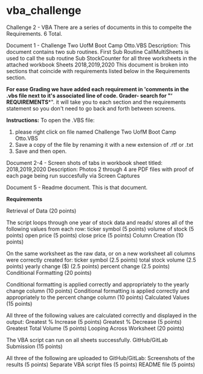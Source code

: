 # vba_challenge
Challenge 2 - VBA
There are a series of documents in this to compelte the Requirements. 6 Total. 

Document 1 - Challenge Two UofM Boot Camp Otto.VBS 
Description: This document contains two sub routines.
  First Sub Routine CallMultiSheets is used to call the sub routine Sub StockCounter for all three worksheets in the attached workbook
  Sheets 2018,2019,2020
  This document is broken into sections that coincide with requirements listed below in the Requirements section.  
  
  **For ease Grading we have added each requirement in 'comments in the .vbs file next to it's associated line of code. 
  Grader- search for "‘ ****REQUIREMENTS*******". it will take you to each section and the requirements statement so you don't need to go back and forth         between screens. 
 
  **Instructions:** To open the .VBS file:
  1. please right click on file named Challenge Two UofM Boot Camp Otto.VBS 
  2. Save a copy of the file by renaming it with a new extension of .rtf or .txt 
  3. Save and then open. 
  
  
Document 2-4 - Screen shots of tabs in workbook sheet titled:  2018,2019,2020
Description: Photos 2 through 4 are PDF files with proof of each page being run succesfully via Screen Captures 

Document 5 - Readme document. This is that document.  

**Requirements**

Retrieval of Data (20 points)

The script loops through one year of stock data and reads/ stores all of the following values from each row:
ticker symbol (5 points)
volume of stock (5 points)
open price (5 points)
close price (5 points)
Column Creation (10 points)

On the same worksheet as the raw data, or on a new worksheet all columns were correctly created for:
ticker symbol (2.5 points)
total stock volume (2.5 points)
yearly change ($) (2.5 points)
percent change (2.5 points)
Conditional Formatting (20 points)

Conditional formatting is applied correctly and appropriately to the yearly change column (10 points)
Conditional formatting is applied correctly and appropriately to the percent change column (10 points)
Calculated Values (15 points)

All three of the following values are calculated correctly and displayed in the output:
Greatest % Increase (5 points)
Greatest % Decrease (5 points)
Greatest Total Volume (5 points)
Looping Across Worksheet (20 points)

The VBA script can run on all sheets successfully.
GitHub/GitLab Submission (15 points)

All three of the following are uploaded to GitHub/GitLab:
Screenshots of the results (5 points)
Separate VBA script files (5 points)
README file (5 points)
